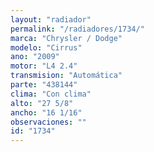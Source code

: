```yaml
---
layout: "radiador"
permalink: "/radiadores/1734/"
marca: "Chrysler / Dodge"
modelo: "Cirrus"
ano: "2009"
motor: "L4 2.4"
transmision: "Automática"
parte: "438144"
clima: "Con clima"
alto: "27 5/8"
ancho: "16 1/16"
observaciones: ""
id: "1734"
---
```


